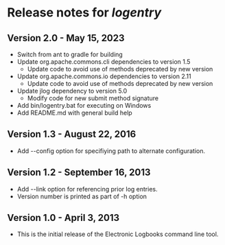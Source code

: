 # Release notes for *logentry*

## Version 2.0 - May 15, 2023
- Switch from ant to gradle for building
- Update org.apache.commons.cli dependencies to version 1.5 
  - Update code to avoid use of methods deprecated by new version 
- Update org.apache.commons.io dependencies to version 2.11
  - Update code to avoid use of methods deprecated by new version 
- Update jlog dependency to version 5.0
  - Modify code for new submit method signature
- Add bin/logentry.bat for executing on Windows
- Add README.md with general build help

## Version 1.3 - August 22, 2016
- Add --config option for specifiying path to alternate configuration.

## Version 1.2 - September 16, 2013
 - Add --link option for referencing prior log entries.
 - Version number is printed as part of -h option

## Version 1.0 - April 3, 2013
 - This is the initial release of the Electronic Logbooks command line tool.
